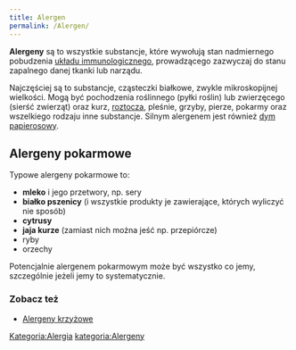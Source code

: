 ```yaml
---
title: Alergen
permalink: /Alergen/
---
```


**Alergeny** są to wszystkie substancje, które wywołują stan nadmiernego pobudzenia [układu immunologicznego](/atopedia/Układ_immunologiczny "wikilink"), prowadzącego zazwyczaj do stanu zapalnego danej tkanki lub narządu.

Najczęściej są to substancje, cząsteczki białkowe, zwykle mikroskopijnej wielkości. Mogą być pochodzenia roślinnego (pyłki roślin) lub zwierzęcego (sierść zwierząt) oraz kurz, [roztocza](/atopedia/Roztocze_kurzu_domowego "wikilink"), pleśnie, grzyby, pierze, pokarmy oraz wszelkiego rodzaju inne substancje. Silnym alergenem jest również [dym papierosowy](/atopedia/Papierosy "wikilink").

Alergeny pokarmowe
------------------

Typowe alergeny pokarmowe to:

-   **mleko** i jego przetwory, np. sery
-   **białko pszenicy** (i wszystkie produkty je zawierające, których wyliczyć nie sposób)
-   **cytrusy**
-   **jaja kurze** (zamiast nich można jeść np. przepiórcze)
-   ryby
-   orzechy

Potencjalnie alergenem pokarmowym może być wszystko co jemy, szczególnie jeżeli jemy to systematycznie.

### Zobacz też

-   [Alergeny krzyżowe](/atopedia/Alergeny_krzyżowe "wikilink")

[Kategoria:Alergia](/atopedia/Kategoria:Alergia "wikilink") [kategoria:Alergeny](/atopedia/kategoria:Alergeny "wikilink")